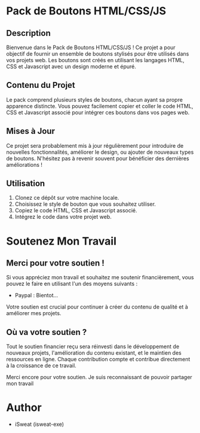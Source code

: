 # Pack de Boutons HTML/CSS/JS

## Description
Bienvenue dans le Pack de Boutons HTML/CSS/JS ! Ce projet a pour objectif de fournir un ensemble de boutons stylisés pour être utilisés dans vos projets web. Les boutons sont créés en utilisant les langages HTML, CSS et Javascript avec un design moderne et épuré.

## Contenu du Projet
Le pack comprend plusieurs styles de boutons, chacun ayant sa propre apparence distincte. Vous pouvez facilement copier et coller le code HTML, CSS et Javascript associé pour intégrer ces boutons dans vos pages web.

## Mises à Jour
Ce projet sera probablement mis à jour régulièrement pour introduire de nouvelles fonctionnalités, améliorer le design, ou ajouter de nouveaux types de boutons. N'hésitez pas à revenir souvent pour bénéficier des dernières améliorations !

## Utilisation
1. Clonez ce dépôt sur votre machine locale.
2. Choisissez le style de bouton que vous souhaitez utiliser.
3. Copiez le code HTML, CSS et Javascript associé.
4. Intégrez le code dans votre projet web.

# Soutenez Mon Travail

## Merci pour votre soutien !

Si vous appréciez mon travail et souhaitez me soutenir financièrement, vous pouvez le faire en utilisant l'un des moyens suivants :

- Paypal : Bientot...

Votre soutien est crucial pour continuer à créer du contenu de qualité et à améliorer mes projets.

## Où va votre soutien ?

Tout le soutien financier reçu sera réinvesti dans le développement de nouveaux projets, l'amélioration du contenu existant, et le maintien des ressources en ligne. Chaque contribution compte et contribue directement à la croissance de ce travail.

Merci encore pour votre soutien. Je suis reconnaissant de pouvoir partager mon travail


# Author
- iSweat (isweat-exe)